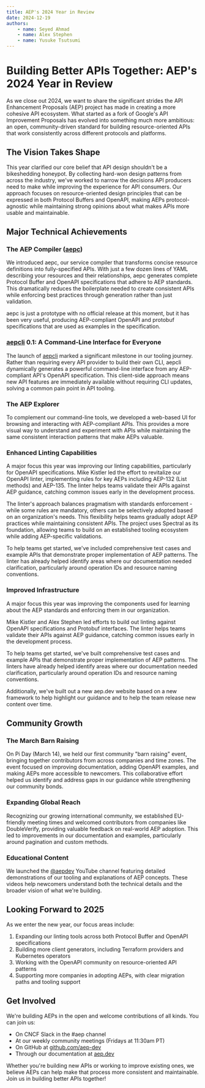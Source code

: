 ```yaml
---
title: AEP's 2024 Year in Review
date: 2024-12-19
authors:
    - name: Seyed Ahmad
    - name: Alex Stephen
    - name: Yusuke Tsutsumi
---
```

# **Building Better APIs Together: AEP's 2024 Year in Review**

As we close out 2024, we want to share the significant strides the API Enhancement Proposals (AEP) project has made in creating a more cohesive API ecosystem. What started as a fork of Google's API Improvement Proposals has evolved into something much more ambitious: an open, community-driven standard for building resource-oriented APIs that work consistently across different protocols and platforms.

## **The Vision Takes Shape**

This year clarified our core belief that API design shouldn't be a bikeshedding honeypot. By collecting hard-won design patterns from across the industry, we've worked to narrow the decisions API producers need to make while improving the experience for API consumers. Our approach focuses on resource-oriented design principles that can be expressed in both Protocol Buffers and OpenAPI, making AEPs protocol-agnostic while maintaining strong opinions about what makes APIs more usable and maintainable.

## **Major Technical Achievements**

### **The AEP Compiler ([aepc](https://github.com/aep-dev/aepc))**

We introduced aepc, our service compiler that transforms concise resource definitions into fully-specified APIs. With just a few dozen lines of YAML describing your resources and their relationships, aepc generates complete Protocol Buffer and OpenAPI specifications that adhere to AEP standards. This dramatically reduces the boilerplate needed to create consistent APIs while enforcing best practices through generation rather than just validation.

aepc is just a prototype with no official release at this moment, but it has been very useful, producing AEP-compliant OpenAPI and protobuf specifications that are used as examples in the specification.

### [**aepcli**](https://github.com/aep-dev/aepcli) **0.1: A Command-Line Interface for Everyone**

The launch of [aepcli](https://github.com/aep-dev/aepcli) marked a significant milestone in our tooling journey. Rather than requiring every API provider to build their own CLI, aepcli dynamically generates a powerful command-line interface from any AEP-compliant API's OpenAPI specification. This client-side approach means new API features are immediately available without requiring CLI updates, solving a common pain point in API tooling.

### **The AEP Explorer**

To complement our command-line tools, we developed a web-based UI for browsing and interacting with AEP-compliant APIs. This provides a more visual way to understand and experiment with APIs while maintaining the same consistent interaction patterns that make AEPs valuable.

### **Enhanced Linting Capabilities**

A major focus this year was improving our linting capabilities, particularly for OpenAPI specifications. Mike Kistler led the effort to revitalize our OpenAPI linter, implementing rules for key AEPs including AEP-132 (List methods) and AEP-135. The linter helps teams validate their APIs against AEP guidance, catching common issues early in the development process.

The linter's approach balances pragmatism with standards enforcement \- while some rules are mandatory, others can be selectively adopted based on an organization's needs. This flexibility helps teams gradually adopt AEP practices while maintaining consistent APIs. The project uses Spectral as its foundation, allowing teams to build on an established tooling ecosystem while adding AEP-specific validations.

To help teams get started, we've included comprehensive test cases and example APIs that demonstrate proper implementation of AEP patterns. The linter has already helped identify areas where our documentation needed clarification, particularly around operation IDs and resource naming conventions.

### **Improved Infrastructure**

A major focus this year was improving the components used for learning about the AEP standards and enforcing them in our organization.

Mike Kistler and Alex Stephen led efforts to build out linting against OpenAPI specifications and Protobuf interfaces. The linter helps teams validate their APIs against AEP guidance, catching common issues early in the development process.

To help teams get started, we've built comprehensive test cases and example APIs that demonstrate proper implementation of AEP patterns. The linters have already helped identify areas where our documentation needed clarification, particularly around operation IDs and resource naming conventions.

Additionally, we've built out a new aep.dev website based on a new framework to help highlight our guidance and to help the team release new content over time. 

## **Community Growth**

### **The March Barn Raising**

On Pi Day (March 14), we held our first community "barn raising" event, bringing together contributors from across companies and time zones. The event focused on improving documentation, adding OpenAPI examples, and making AEPs more accessible to newcomers. This collaborative effort helped us identify and address gaps in our guidance while strengthening our community bonds.

### **Expanding Global Reach**

Recognizing our growing international community, we established EU-friendly meeting times and welcomed contributors from companies like DoubleVerify, providing valuable feedback on real-world AEP adoption. This led to improvements in our documentation and examples, particularly around pagination and custom methods.

### **Educational Content**

We launched the [@aepdev](https://www.youtube.com/@aepdev) YouTube channel featuring detailed demonstrations of our tooling and explanations of AEP concepts. These videos help newcomers understand both the technical details and the broader vision of what we're building.

## **Looking Forward to 2025**

As we enter the new year, our focus areas include:

1. Expanding our linting tools across both Protocol Buffer and OpenAPI specifications  
2. Building more client generators, including Terraform providers and Kubernetes operators  
3. Working with the OpenAPI community on resource-oriented API patterns  
4. Supporting more companies in adopting AEPs, with clear migration paths and tooling support

## **Get Involved**

We're building AEPs in the open and welcome contributions of all kinds. You can join us:

* On CNCF Slack in the \#aep channel  
* At our weekly community meetings (Fridays at 11:30am PT)  
* On GitHub at [github.com/aep-dev](https://github.com/aep-dev)  
* Through our documentation at [aep.dev](https://aep.dev)

Whether you're building new APIs or working to improve existing ones, we believe AEPs can help make that process more consistent and maintainable. Join us in building better APIs together\!